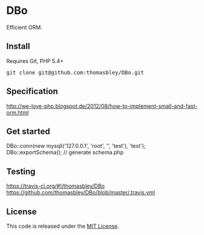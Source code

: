 DBo
===

Efficient ORM.

Install
-------
Requires Git, PHP 5.4+
<pre>
git clone git@github.com:thomasbley/DBo.git
</pre>

Specification
-------------
http://we-love-php.blogspot.de/2012/08/how-to-implement-small-and-fast-orm.html

Get started
-----------
DBo::conn(new mysqli('127.0.0.1', 'root', '', 'test'), 'test');
DBo::exportSchema(); // generate schema.php

Testing
-------
https://travis-ci.org/#!/thomasbley/DBo<br/>
https://github.com/thomasbley/DBo/blob/master/.travis.yml<br/>

License
-------
This code is released under the <a href="/thomasbley/DBo/blob/master/LICENSE">MIT License</a>.